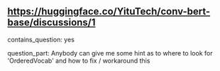 ## https://huggingface.co/YituTech/conv-bert-base/discussions/1

contains_question: yes

question_part: Anybody can give me some hint as to where to look for 'OrderedVocab' and how to fix / workaround this